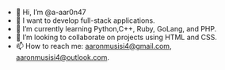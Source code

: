 - 👋 Hi, I’m @a-aar0n47
- 👀 I want to develop full-stack applications.
- 🌱 I’m currently learning Python,C++, Ruby, GoLang, and PHP.
- 💞️ I’m looking to collaborate on projects using HTML and CSS.
- 📫 How to reach me: aaronmusisi4@gmail.com, aaronmusisi4@outlook.com.

<!---
a-aar0n47/a-aar0n47 is a ✨ unique ✨ repository because its `README.md` (this file) appears on your GitHub profile.
You can click the Preview link to take a look at your changes.
--->
